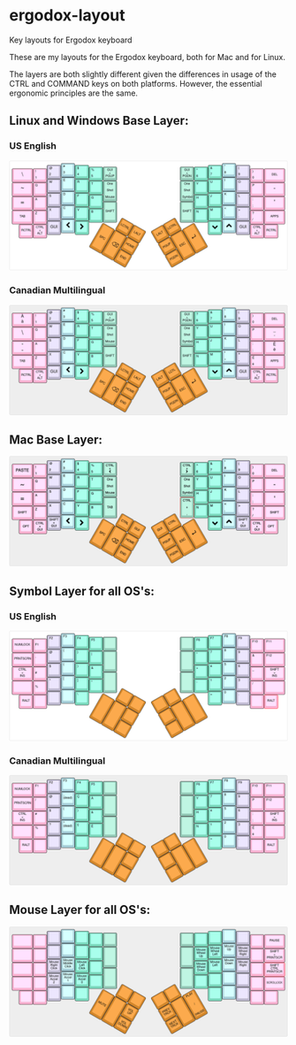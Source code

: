# ergodox-layout
Key layouts for Ergodox keyboard

These are my layouts for the Ergodox keyboard, both for Mac and for Linux.

The layers are both slightly different given the differences in usage of the CTRL and COMMAND keys on both platforms.  However, the essential ergonomic principles are the same.

## Linux and Windows Base Layer:

### US English

[![Base layer US English](images/ergodox---lukedegruchy's-layout-linux-base-layer.png)](http://www.keyboard-layout-editor.com/#/gists/493afadcf9eef4d2b11fff671438bb9f)

### Canadian Multilingual

[![Base layer Canadian Multilingual](images/ergodox---lukedegruchy's-layout-linux-base-layer---canadian-multilingual.png)](http://www.keyboard-layout-editor.com/#/gists/052e2450b1a149f05413845726efafba)

## Mac Base Layer:

[![Base layer](images/ergodox---lukedegruchy's-layout-mac-base-layer.png)](http://www.keyboard-layout-editor.com/#/gists/6f1b40675623764011cd6774aa91c7f2)

## Symbol Layer for all OS's:

### US English

[![Symbol layer US English](images/ergodox---lukedegruchy's-layout-symbol-layer.png)](http://www.keyboard-layout-editor.com/#/gists/93d098b79495869cb79f5d1af0afcf07)

### Canadian Multilingual

[![Symbol layer US English](images/ergodox---lukedegruchy's-layout-symbol-layer---canadian-multilingual.png)](http://www.keyboard-layout-editor.com/#/gists/848337e4599449421454d78dd71d750d)

## Mouse Layer for all OS's:
[![Mouse layer](images/ergodox---lukedegruchy's-layout-mouse-layer.png)](http://www.keyboard-layout-editor.com/#/gists/ed75a18f4e35ac303ffda1a377bc53ff)


